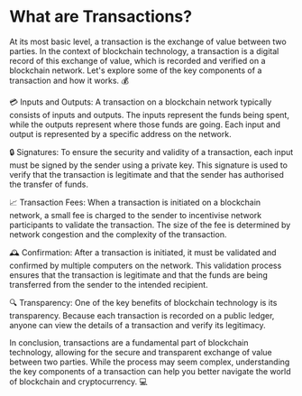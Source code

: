 # What are Transactions?

At its most basic level, a transaction is the exchange of value between two parties. In the context of blockchain technology, a transaction is a digital record of this exchange of value, which is recorded and verified on a blockchain network. Let's explore some of the key components of a transaction and how it works. 💰

💳 Inputs and Outputs: A transaction on a blockchain network typically consists of inputs and outputs. The inputs represent the funds being spent, while the outputs represent where those funds are going. Each input and output is represented by a specific address on the network.

🔒 Signatures: To ensure the security and validity of a transaction, each input must be signed by the sender using a private key. This signature is used to verify that the transaction is legitimate and that the sender has authorised the transfer of funds.

📈 Transaction Fees: When a transaction is initiated on a blockchain network, a small fee is charged to the sender to incentivise network participants to validate the transaction. The size of the fee is determined by network congestion and the complexity of the transaction.

🕰️ Confirmation: After a transaction is initiated, it must be validated and confirmed by multiple computers on the network. This validation process ensures that the transaction is legitimate and that the funds are being transferred from the sender to the intended recipient.

🔍 Transparency: One of the key benefits of blockchain technology is its transparency. Because each transaction is recorded on a public ledger, anyone can view the details of a transaction and verify its legitimacy.

In conclusion, transactions are a fundamental part of blockchain technology, allowing for the secure and transparent exchange of value between two parties. While the process may seem complex, understanding the key components of a transaction can help you better navigate the world of blockchain and cryptocurrency. 💻
